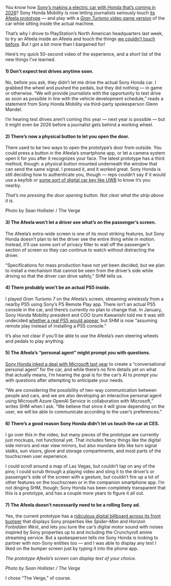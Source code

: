 You know how [Sony’s making a electric car with Honda that’s coming in 2026](/2023/1/4/23539863/sony-honda-electric-vehicle-afeela-ces-reveal-photos)? Sony Honda Mobility is now letting journalists seriously touch [its Afeela prototype](/24033762/sony-afeela-hands-on-ces-2024) — and play with a [*Gran Turismo* video game version](/2024/4/24/24139711/sonys-own-car-is-coming-to-gran-turismo-7-for-free-at-11pm-pt-2am-et) of the car while sitting inside the actual machine.

That’s why I drove to PlayStation’s North American headquarters last week, to try an Afeela inside an Afeela and touch the things [we couldn’t touch before](/24033762/sony-afeela-hands-on-ces-2024). But I got a bit more than I bargained for!

Here’s my quick 50-second video of the experience, and a short list of the new things I’ve learned.

#### **1) Don’t expect test drives anytime soon.**

No, before you ask, they didn’t let me drive the actual Sony Honda car. I grabbed the wheel and pushed the pedals, but they did nothing — in game or otherwise. “We will provide journalists with the opportunity to test drive as soon as possible in line with the vehicle development schedule,” reads a statement from Sony Honda Mobility via third-party spokesperson Glenn Mandel.

I’m hearing test drives aren’t coming this year — next year is possible — but it might even be 2026 before a journalist gets behind a working wheel.

#### **2) There’s now a physical button to let you open the door.**

There used to be two ways to open the prototype’s door from outside. You could press a button in the Afeela’s smartphone app, or let a camera system open it for you after it recognizes your face. The latest prototype has a third method, though: a physical button mounted underneath the window that can send the same signal. I pressed it, and it worked great. Sony Honda is still deciding how to authenticate you, though — reps couldn’t say if it would use a keyfob or [some sort of digital car key like UWB](/23970875/digital-car-key-iphone-unlock-start-ccc-standard) to know it’s you nearby.

*That’s me pressing the door opening button. Not clear what the strip above it is.*

Photo by Sean Hollister / The Verge

#### **3) The Afeela won’t let a driver see what’s on the passenger’s screen.**

The Afeela’s extra-wide screen is one of its most striking features, but Sony Honda doesn’t plan to let the driver see the entire thing while in motion. Instead, it’ll use some sort of privacy filter to wall off the passenger’s section of screen so they can continue to watch without distracting the driver.

“Specifications for mass production have not yet been decided, but we plan to install a mechanism that cannot be seen from the driver’s side while driving so that the driver can drive safely,” SHM tells us.

#### **4) There probably won’t be an actual PS5 inside.**

I played *Gran Turismo 7* on the Afeela’s screen, streaming wirelessly from a nearby PS5 using Sony’s PS Remote Play app. There isn’t an actual PS5 console in the car, and there’s currently no plan to change that. In January, Sony Honda Mobility president and COO Izumi Kawanishi told me it was still undecided [whether a real PS5 would appear](/24033762/sony-afeela-hands-on-ces-2024#:~:text=Whether%20an%20actual%20PlayStation%20might%20appear), but SHM is now “assuming remote play instead of installing a PS5 console.”

It’s also not clear if you’ll be able to use the Afeela’s own steering wheels and pedals to play anything.

#### **5) The Afeela’s “personal agent” might prompt *you* with questions.**

[Sony Honda inked a deal with Microsoft last year](https://www.shm-afeela.com/en/news/2024-01-08_4/) to create a “conversational personal agent” for the car, and while there’s no firm details yet on what that actually means, I’m hearing the goal is for the car’s AI to *prompt you* with questions after attempting to anticipate your needs.

“We are considering the possibility of two-way communication between people and cars, and we are also developing an interactive personal agent using Microsoft Azure OpenAI Service in collaboration with Microsoft,” writes SHM when I ask. “We believe that since it will grow depending on the user, we will be able to communicate according to the user’s preferences.”

#### **6) There’s a good reason Sony Honda didn’t let us touch the car at CES.**

I go over this in the video, but many pieces of the prototype are currently just mockups, not functional yet. That includes fancy things like the digital side mirrors and rear view mirrors, but also mundane bits like turn signal stalks, sun visors, glove and storage compartments, and most parts of the touchscreen user experience.

I could scroll around a map of Las Vegas, but couldn’t tap on any of the pins; I could scrub through a playing video and sling it to the driver’s or passenger’s side of the screen with a gesture, but couldn’t fire up a lot of other features on the touchscreen or in the companion smartphone app. I’m not dinging SHM, though; Sony Honda has been completely transparent that this is a prototype, and has a couple more years to figure it all out.

#### **7) The Afeela doesn’t necessarily need to be a rolling Sony ad.**

Yes, the current prototype has a [ridiculous digital billboard across its front bumper](/2024/1/9/24032316/sony-afeela-fortnite-bumper-video-monster-view) that displays Sony properties like *Spider-Man* and *Horizon Forbidden West*, and lets you tune the car’s digital motor sound with noises inspired by Sony properties up to and including the Crunchyroll anime streaming service. But a spokesperson tells me Sony Honda is looking to partner with non-Sony entities too — and I was able to display any text I liked on the bumper screen just by typing it into the phone app.

*The prototype Afeela’s screen can display text of your choice.*

*Photo by Sean Hollister / The Verge*

I chose “The Verge,” of course.
